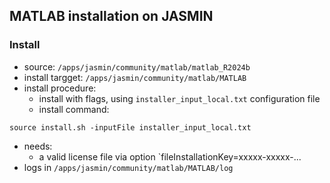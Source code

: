 ## MATLAB installation on JASMIN

### Install

- source: `/apps/jasmin/community/matlab/matlab_R2024b`
- install targget: `/apps/jasmin/community/matlab/MATLAB`
- install procedure:
  - install with flags, using `installer_input_local.txt` configuration file
  - install command:
```
source install.sh -inputFile installer_input_local.txt
```
  - needs:
    - a valid license file via option `fileInstallationKey=xxxxx-xxxxx-...
  - logs in `/apps/jasmin/community/matlab/MATLAB/log`
